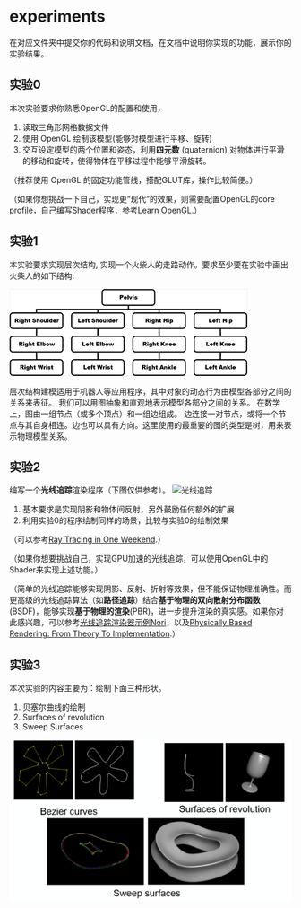 # experiments

在对应文件夹中提交你的代码和说明文档，在文档中说明你实现的功能，展示你的实验结果。

## 实验0

本次实验要求你熟悉OpenGL的配置和使用，

1. 读取三角形网格数据文件
2. 使用 OpenGL 绘制该模型(能够对模型进行平移、旋转)
3. 交互设定模型的两个位置和姿态，利用**四元数** (quaternion) 对物体进行平滑的移动和旋转，使得物体在平移过程中能够平滑旋转。

（推荐使用 OpenGL 的固定功能管线，搭配GLUT库，操作比较简便。）

（如果你想挑战一下自己，实现更“现代”的效果，则需要配置OpenGL的core profile，自己编写Shader程序，参考[Learn OpenGL](https://learnopengl.com/Getting-started/OpenGL).）

## 实验1

本实验要求实现层次结构, 实现一个火柴人的走路动作。要求至少要在实验中画出火柴人的如下结构:

![火柴人结构](/images/01.png)

层次结构建模适用于机器人等应用程序，其中对象的动态行为由模型各部分之间的关系来表征。 我们可以用图抽象和直观地表示模型各部分之间的关系。 在数学上，图由一组节点（或多个顶点）和一组边组成。 边连接一对节点，或将一个节点与其自身相连。边也可以具有方向。这里使用的最重要的图的类型是树，用来表示物理模型关系。

## 实验2

编写一个**光线追踪**渲染程序（下图仅供参考）。
![光线追踪](https://raytracing.github.io/images/img-1.21-book1-final.jpg)

1. 基本要求是实现阴影和物体间反射，另外鼓励任何额外的扩展
2. 利用实验0的程序绘制同样的场景，比较与实验0的绘制效果

（可以参考[Ray Tracing in One Weekend](https://raytracing.github.io/).） 

（如果你想要挑战自己，实现GPU加速的光线追踪，可以使用OpenGL中的Shader来实现上述功能。） 

（简单的光线追踪能够实现阴影、反射、折射等效果，但不能保证物理准确性。而更高级的光线追踪算法（如**路径追踪**）结合**基于物理的双向散射分布函数**(BSDF)，能够实现**基于物理的渲染**(PBR)，进一步提升渲染的真实感。如果你对此感兴趣，可以参考[光线追踪渲染器示例Nori](https://github.com/wjakob/nori)，以及[Physically Based Rendering: From Theory To Implementation](https://www.pbr-book.org/3ed-2018/contents).）

## 实验3

本次实验的内容主要为：绘制下面三种形状。

1. 贝塞尔曲线的绘制
2. Surfaces of revolution
3. Sweep Surfaces

![示意图](/images/02.png)
